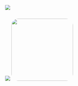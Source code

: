 <a href="https://velog.io/@babnbabn/posts"><img src="https://img.shields.io/badge/velog-20C997?logo=velog&logoColor=white"></a>

<div style="display:flex; align:center; gap:5rem;">

<a href="https://solved.ac/babnbabn"><img src="http://mazassumnida.wtf/api/generate_badge?boj=babnbabn" ></a>
<a href="https://github.com/WithJo"><img src="https://github-readme-stats.vercel.app/api/top-langs/?username=WithJo" height="200" style="border-radius:22px"></a>

</div>
